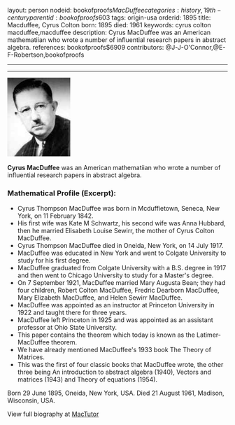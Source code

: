 layout: person
nodeid: bookofproofs$MacDuffee
categories: history,19th-century
parentid: bookofproofs$603
tags: origin-usa
orderid: 1895
title: Macduffee, Cyrus Colton
born: 1895
died: 1961
keywords: cyrus colton macduffee,macduffee
description: Cyrus MacDuffee was an American mathematiian who wrote a number of influential research papers in abstract algebra.
references: bookofproofs$6909
contributors: @J-J-O'Connor,@E-F-Robertson,bookofproofs

---



---

![MacDuffee.jpg](https://github.com/bookofproofs/bookofproofs.github.io/blob/main/_sources/_assets/images/portraits/MacDuffee.jpg?raw=true)

**Cyrus MacDuffee** was an American mathematiian who wrote a number of influential research papers in abstract algebra.

### Mathematical Profile (Excerpt):
* Cyrus Thompson MacDuffee was born in Mcduffietown, Seneca, New York, on 11 February 1842.
* His first wife was Kate M Schwartz, his second wife was Anna Hubbard, then he married Elisabeth Louise Sewirr, the mother of Cyrus Colton MacDuffee.
* Cyrus Thompson MacDuffee died in Oneida, New York, on 14 July 1917.
* MacDuffee was educated in New York and went to Colgate University to study for his first degree.
* MacDuffee graduated from Colgate University with a B.S. degree in 1917 and then went to Chicago University to study for a Master's degree.
* On 7 September 1921, MacDuffee married Mary Augusta Bean; they had four children, Robert Colton MacDuffee, Fredric Dearborn MacDuffee, Mary Elizabeth MacDuffee, and Helen Sewirr MacDuffee.
* MacDuffee was appointed as an instructor at Princeton University in 1922 and taught there for three years.
* MacDuffee left Princeton in 1925 and was appointed as an assistant professor at Ohio State University.
* This paper contains the theorem which today is known as the Latimer-MacDuffee theorem.
* We have already mentioned MacDuffee's 1933 book The Theory of Matrices.
* This was the first of four classic books that MacDuffee wrote, the other three being An introduction to abstract algebra (1940), Vectors and matrices (1943) and Theory of equations (1954).

Born 29 June 1895, Oneida, New York, USA. Died 21 August 1961, Madison, Wisconsin, USA.

View full biography at [MacTutor](https://mathshistory.st-andrews.ac.uk/Biographies/MacDuffee/)

